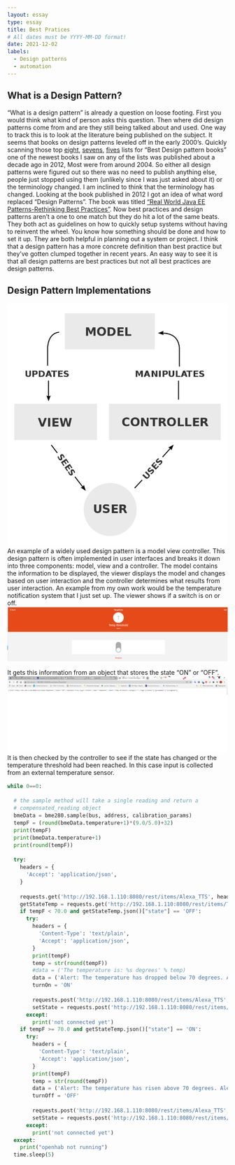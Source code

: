 ```yaml
---
layout: essay
type: essay
title: Best Pratices
# All dates must be YYYY-MM-DD format!
date: 2021-12-02
labels:
  - Design patterns
  - automation
---
```

## What is a Design Pattern?

“What is a design pattern” is already a question on loose footing. First you would think what kind of person asks this question. Then where did design patterns come from and are they still being talked about and used. One way to track this is to look at the literature being published on the subject. It seems that books on design patterns leveled off in the early 2000’s. Quickly scanning those top [eight](https://realtoughcandy.com/best-design-patterns-books/), [sevens](https://medium.com/javarevisited/7-best-books-to-learn-design-patterns-for-java-programmers-5627b93eefdb), [fives](https://www.journaldev.com/7229/best-design-patterns-book) lists for “Best Design pattern books” one of the newest books I saw on any of the lists was published about a decade ago in 2012, Most were from around 2004. So either all design patterns were figured out so there was no need to publish anything else, people just stopped using them (unlikely since I was just asked about it) or the terminology changed. I am inclined to think that the terminology has changed. Looking at the book published in 2012 I got an idea of what word replaced “Design Patterns”. The book was titled [“Real World Java EE Patterns-Rethinking Best Practices”](http://realworldpatterns.com/). Now best practices and design patterns aren’t a one to one match but they do hit a lot of the same beats. They both act as guidelines on how to quickly setup systems without having to reinvent the wheel. You know how something should be done and how to set it up. They are both helpful in planning out a system or project. I think that a design pattern has a more concrete definition than best practice but they’ve gotten clumped together in recent years. An easy way to see it is that all design patterns are best practices but not all best practices are design patterns.

## Design Pattern Implementations

<img class="ui medium right floated rounded image" src="../images/MVC.PNG">
An example of a widely used design pattern is a model view controller. This design pattern is often implemented in user interfaces and breaks it down into three components: model, view and a controller. 
The model contains the information to be displayed, the viewer displays the model and changes based on user interaction and the controller determines what results from user interaction. An example from my own work would be the temperature notification system that I just set up. The viewer shows if a switch is on or off. <img <img class="ui huge right floated rounded image" src="../images/viewer DesignP.PNG">

It gets this information from an object that stores the state “ON” or “OFF”. <img class="ui huge right floated rounded image" src="../images/Model DesignP.PNG">
It is then checked by the controller to see if the state has changed or the temperature threshold had been reached. In this case input is collected from an external temperature sensor.

```py
while 0==0:

  # the sample method will take a single reading and return a
  # compensated_reading object
  bmeData = bme280.sample(bus, address, calibration_params)
  tempF = (round(bmeData.temperature+1)*(9.0/5.0)+32)
  print(tempF)
  print(bmeData.temperature+1)
  print(round(tempF))

  try:
    headers = {
      'Accept': 'application/json',
    }

    requests.get('http://192.168.1.110:8080/rest/items/Alexa_TTS', headers=headers)
    getStateTemp = requests.get('http://192.168.1.110:8080/rest/items/TempState', headers=headers)
    if tempF < 70.0 and getStateTemp.json()["state"] == 'OFF':
      try:
        headers = {
          'Content-Type': 'text/plain',
          'Accept': 'application/json',
        }
        print(tempF)
        temp = str(round(tempF))
        #data = ('The temperature is: %s degrees' % temp)
        data = ('Alert: The temperature has dropped below 70 degrees. Alert')
        turnOn = 'ON'

        requests.post('http://192.168.1.110:8080/rest/items/Alexa_TTS', headers=headers, data=data)
        setState = requests.post('http://192.168.1.110:8080/rest/items/TempState', headers=headers, data=turnOn)
      except:
        print('not connected yet')
    if tempF >= 70.0 and getStateTemp.json()["state"] == 'ON':
      try:
        headers = {
          'Content-Type': 'text/plain',
          'Accept': 'application/json',
        }
        print(tempF)
        temp = str(round(tempF))
        data = ('Alert: The temperature has risen above 70 degrees. Alert')
        turnOff = 'OFF'

        requests.post('http://192.168.1.110:8080/rest/items/Alexa_TTS', headers=headers, data=data)
        setState = requests.post('http://192.168.1.110:8080/rest/items/TempState', headers=headers, data=turnOff)
      except:
        print('not connected yet')
  except:
    print("openhab not running")
  time.sleep(5)
```
